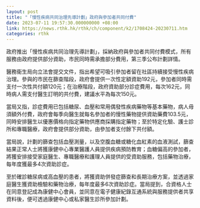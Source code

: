 ```yaml
---
layout: post
title: "「慢性疾病共同治理先導計劃」政府與參加者共同付費"
date: 2023-07-11 19:57:30.000000000 +08:00
link: https://news.rthk.hk/rthk/ch/component/k2/1708424-20230711.htm
categories: rthk
---
```


政府推出「慢性疾病共同治理先導計劃」，採納政府與參加者共同付費模式，所有服務由政府提供部分資助，市民同時需承擔部分費用，第三季公布計劃詳情。

醫務衞生局向立法會提交文件，指出希望可吸引參加者留在社區持續接受慢性疾病治理。參與的市民在篩查階段，政府會提供一次性定額資助192元，參加者同時需支付一次性共付額120元；在治療階段，政府資助部分診症費用，每次162元，同時病人需支付醫生訂明的共付費，建議水平為每次150元。

當局又指，診症費用已包括糖尿、血壓和常用偶發性疾病藥物等基本藥物，病人毋須額外付費，政府會每季向醫生就每名參加者的慢性藥物提供資助藥費103.5元，同時安排醫生以優惠價格向指定藥物供應商採購指定藥物；至於特定化驗、護士診所和專職醫療，政府會提供部分資助，由參加者支付餘下共付額。

當局說，計劃的篩查包括血壓測量，以及空腹血糖或糖化血紅素的血液測試，篩查結果正常人士將獲康健中心專業醫護人員提供疾病預防教育；血糖偏高的參加者，將獲安排接受家庭醫生、專職醫療和護理人員提供的受資助服務，包括藥物治療，每年度獲最多4次資助診症。

至於確診糖尿病或高血壓的患者，將獲資助併發症篩查和長期治療方案，並透過家庭醫生獲資助檢驗和藥物治療，每年度最多6次資助診症。當局提到，合資格人士在同意登記成為康健中心會員，並同意在電子健康紀錄互通系統與服務提供者共享資料後，便可透過康健中心或私家醫生診所參加計劃。

